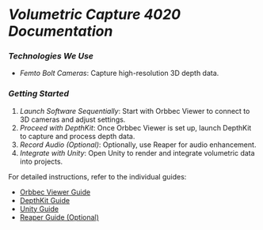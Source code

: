 # *Volumetric Capture 4020 Documentation*

### *Technologies We Use*

- *Femto Bolt Cameras*: Capture high-resolution 3D depth data.

### *Getting Started*

1. *Launch Software Sequentially*: Start with Orbbec Viewer to connect to 3D cameras and adjust settings.
2. *Proceed with DepthKit*: Once Orbbec Viewer is set up, launch DepthKit to capture and process depth data.
3. *Record Audio (Optional)*: Optionally, use Reaper for audio enhancement.
4. *Integrate with Unity*: Open Unity to render and integrate volumetric data into projects.


For detailed instructions, refer to the individual guides:

- [Orbbec Viewer Guide](./VolCap/OV.md)
- [DepthKit Guide](./VolCap/Depthkit.md)
- [Unity Guide](./VolCap/unity.md)
- [Reaper Guide (Optional)](./VolCap/reaper.md)
